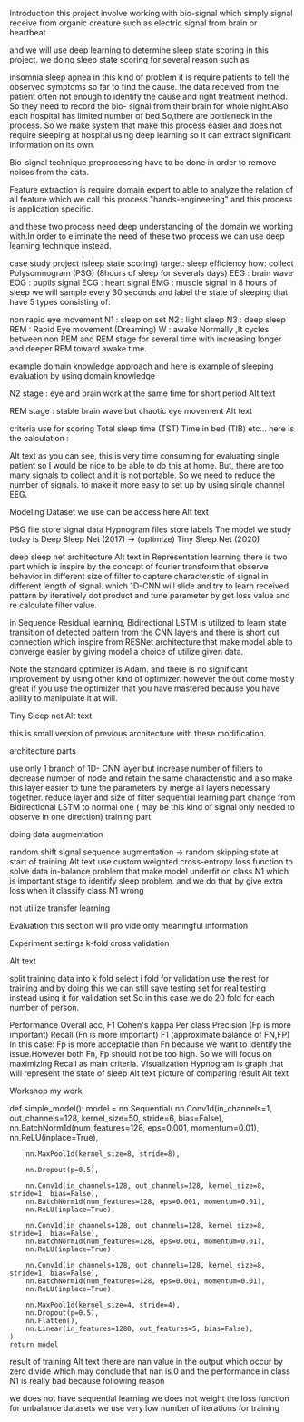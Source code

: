 Introduction
this project involve working with bio-signal which simply signal receive from organic creature such as electric signal from brain or heartbeat

and we will use deep learning to determine sleep state scoring in this project. we doing sleep state scoring for several reason such as

insomnia
sleep apnea
in this kind of problem it is require patients to tell the observed symptoms so far to find the cause. the data received from the patient often not enough to identify the cause and right treatment method. So they need to record the bio- signal from their brain for whole night.Also each hospital has limited number of bed So,there are bottleneck in the process. So we make system that make this process easier and does not require sleeping at hospital using deep learning so It can extract significant information on its own.

Bio-signal technique
preprocessing have to be done in order to remove noises from the data.

Feature extraction is require domain expert to able to analyze the relation of all feature which we call this process "hands-engineering" and this process is application specific.

and these two process need deep understanding of the domain we working with.In order to eliminate the need of these two process we can use deep learning technique instead.

case study project (sleep state scoring)
target: sleep efficiency
how: collect Polysomnogram (PSG) (8hours of sleep for severals days)
EEG : brain wave
EOG : pupils signal
ECG : heart signal
EMG : muscle signal
in 8 hours of sleep we will sample every 30 seconds and label the state of sleeping that have 5 types consisting of:

non rapid eye movement
N1 : sleep on set
N2 : light sleep
N3 : deep sleep
REM : Rapid Eye movement (Dreaming)
W : awake
Normally ,It cycles between non REM and REM stage for several time with increasing longer and deeper REM toward awake time.

example domain knowledge approach
and here is example of sleeping evaluation by using domain knowledge

N2 stage : eye and brain work at the same time for short period Alt text

REM stage : stable brain wave but chaotic eye movement Alt text

criteria use for scoring
Total sleep time (TST)
Time in bed (TIB)
etc...
here is the calculation : 
 

Alt text as you can see, this is very time consuming for evaluating single patient so I would be nice to be able to do this at home. But, there are too many signals to collect and it is not portable. So we need to reduce the number of signals. to make it more easy to set up by using single channel EEG.

Modeling
Dataset we use can be access here Alt text

PSG file store signal data
Hypnogram files store labels
The model we study today is Deep Sleep Net (2017) -> (optimize) Tiny Sleep Net (2020)

deep sleep net architecture
Alt text in Representation learning there is two part which is inspire by the concept of fourier transform that observe behavior in different size of filter to capture characteristic of signal in different length of signal. which 1D-CNN will slide and try to learn received pattern by iteratively dot product and tune parameter by get loss value and re calculate filter value.

in Sequence Residual learning, Bidirectional LSTM is utilized to learn state transition of detected pattern from the CNN layers and there is short cut connection which inspire from RESNet architecture that make model able to converge easier by giving model a choice of utilize given data.

Note the standard optimizer is Adam. and there is no significant improvement by using other kind of optimizer. however the out come mostly great if you use the optimizer that you have mastered because you have ability to manipulate it at will.

Tiny Sleep net
Alt text

this is small version of previous architecture with these modification.

architecture parts

use only 1 branch of 1D- CNN layer but increase number of filters to decrease number of node and retain the same characteristic and also make this layer easier to tune the parameters by merge all layers necessary together.
reduce layer and size of filter sequential learning part
change from Bidirectional LSTM to normal one ( may be this kind of signal only needed to observe in one direction)
training part

doing data augmentation

random shift signal
sequence augmentation -> random skipping state at start of training Alt text
use custom weighted cross-entropy loss function to solve data in-balance problem that make model underfit on class N1 which is important stage to identify sleep problem. and we do that by give extra loss when it classify class N1 wrong

not utilize transfer learning

Evaluation
this section will pro vide only meaningful information

Experiment settings
k-fold cross validation

Alt text

split training data into k fold
select i fold for validation
use the rest for training
and by doing this we can still save testing set for real testing instead using it for validation set.So in this case we do 20 fold for each number of person.

Performance
Overall
acc, F1
Cohen's kappa
Per class
Precision (Fp is more important)
Recall (Fn is more important)
F1 (approximate balance of FN,FP) In this case: Fp is more acceptable than Fn because we want to identify the issue.However both Fn, Fp should not be too high. So we will focus on maximizing Recall as main criteria.
Visualization
Hypnogram is graph that will represent the state of sleep Alt text picture of comparing result Alt text

Workshop
my work

def simple_model():
    model = nn.Sequential(
        nn.Conv1d(in_channels=1, out_channels=128, kernel_size=50, stride=6, bias=False),
        nn.BatchNorm1d(num_features=128, eps=0.001, momentum=0.01),
        nn.ReLU(inplace=True),

        nn.MaxPool1d(kernel_size=8, stride=8),

        nn.Dropout(p=0.5),

        nn.Conv1d(in_channels=128, out_channels=128, kernel_size=8, stride=1, bias=False),
        nn.BatchNorm1d(num_features=128, eps=0.001, momentum=0.01),
        nn.ReLU(inplace=True),

        nn.Conv1d(in_channels=128, out_channels=128, kernel_size=8, stride=1, bias=False),
        nn.BatchNorm1d(num_features=128, eps=0.001, momentum=0.01),
        nn.ReLU(inplace=True),

        nn.Conv1d(in_channels=128, out_channels=128, kernel_size=8, stride=1, bias=False),
        nn.BatchNorm1d(num_features=128, eps=0.001, momentum=0.01),
        nn.ReLU(inplace=True),

        nn.MaxPool1d(kernel_size=4, stride=4),
        nn.Dropout(p=0.5),
        nn.Flatten(),
        nn.Linear(in_features=1280, out_features=5, bias=False),
    )
    return model
result of training Alt text there are nan value in the output which occur by zero divide which may conclude that nan is 0 and the performance in class N1 is really bad because following reason

we does not have sequential learning
we does not weight the loss function for unbalance datasets
we use very low number of iterations for training
